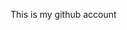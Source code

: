 This is my github account

<!---
zakthiXEDU/zakthiXEDU is a ✨ special ✨ repository because its `README.md` (this file) appears on your GitHub profile.
You can click the Preview link to take a look at your changes.
--->
